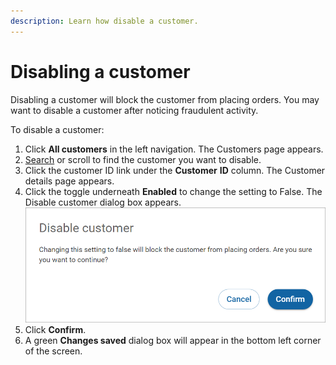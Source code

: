 ```yaml
---
description: Learn how disable a customer.
---
```


# Disabling a customer

Disabling a customer will block the customer from placing orders. You may want to disable a customer after noticing fraudulent activity.

To disable a customer:

1. Click **All customers** in the left navigation. The Customers page appears.
2. [Search](searching-for-customers.md) or scroll to find the customer you want to disable.
3. Click the customer ID link under the **Customer** **ID** column. The Customer details page appears.
4. Click the toggle underneath **Enabled** to change the setting to False. The Disable customer dialog box appears.\
   <img src="../../../.gitbook/assets/Disablecustomer (1).PNG" alt="" data-size="original">
5. Click **Confirm**.
6. A green **Changes saved** dialog box will appear in the bottom left corner of the screen.
